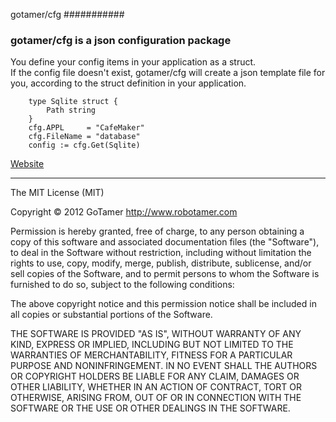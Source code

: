 gotamer/cfg
###########

### gotamer/cfg is a json configuration package
You define your config items in your application as a struct.  
If the config file doesn't exist, gotamer/cfg will create a json
template file for you, according to the struct definition in your application.

		type Sqlite struct {
			Path string
		}
		cfg.APPL     = "CafeMaker"
		cfg.FileName = "database"
		config := cfg.Get(Sqlite)


[Website](http://www.robotamer.com/html/GoTamer/cfg.html "gotamer/cfg Documentation")

________________________________________________________

The MIT License (MIT)

Copyright © 2012 GoTamer <http://www.robotamer.com>

Permission is hereby granted, free of charge, to any person obtaining a copy of this software and associated documentation files (the "Software"), to deal in the Software without restriction, including without limitation the rights to use, copy, modify, merge, publish, distribute, sublicense, and/or sell copies of the Software, and to permit persons to whom the Software is furnished to do so, subject to the following conditions:

The above copyright notice and this permission notice shall be included in all copies or substantial portions of the Software.

THE SOFTWARE IS PROVIDED "AS IS", WITHOUT WARRANTY OF ANY KIND, EXPRESS OR IMPLIED, INCLUDING BUT NOT LIMITED TO THE WARRANTIES OF MERCHANTABILITY, FITNESS FOR A PARTICULAR PURPOSE AND NONINFRINGEMENT. IN NO EVENT SHALL THE AUTHORS OR COPYRIGHT HOLDERS BE LIABLE FOR ANY CLAIM, DAMAGES OR OTHER LIABILITY, WHETHER IN AN ACTION OF CONTRACT, TORT OR OTHERWISE, ARISING FROM, OUT OF OR IN CONNECTION WITH THE SOFTWARE OR THE USE OR OTHER DEALINGS IN THE SOFTWARE.

